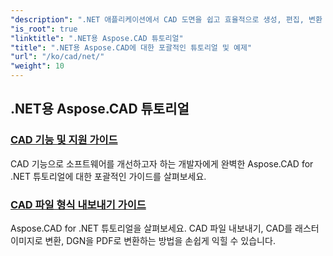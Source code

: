 ```yaml
---
"description": ".NET 애플리케이션에서 CAD 도면을 쉽고 효율적으로 생성, 편집, 변환 및 조작하는 방법을 단계별로 학습하세요. 초보자와 전문가 모두에게 적합합니다."
"is_root": true
"linktitle": ".NET용 Aspose.CAD 튜토리얼"
"title": ".NET용 Aspose.CAD에 대한 포괄적인 튜토리얼 및 예제"
"url": "/ko/cad/net/"
"weight": 10
---
```


## .NET용 Aspose.CAD 튜토리얼
### [CAD 기능 및 지원 가이드](./guide-to-cad-features-and-support/)
CAD 기능으로 소프트웨어를 개선하고자 하는 개발자에게 완벽한 Aspose.CAD for .NET 튜토리얼에 대한 포괄적인 가이드를 살펴보세요.
### [CAD 파일 형식 내보내기 가이드](./guide-to-exporting-cad-format/)
Aspose.CAD for .NET 튜토리얼을 살펴보세요. CAD 파일 내보내기, CAD를 래스터 이미지로 변환, DGN을 PDF로 변환하는 방법을 손쉽게 익힐 수 있습니다.